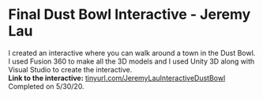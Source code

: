 # Final Dust Bowl Interactive - Jeremy Lau

I created an interactive where you can walk around a town in the Dust Bowl. 
</br>I used Fusion 360 to make all the 3D models and I used Unity 3D along with Visual Studio to create the interactive.
</br><strong>Link to the interactive:</strong> 
<a href="https://tinyurl.com/JeremyLauInteractiveDustBowl">tinyurl.com/JeremyLauInteractiveDustBowl</a>
</br>Completed on 5/30/20.


